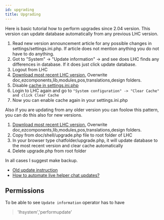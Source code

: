 ```yaml
---
id: upgrading
title: Upgrading
---
```


Here is basic tutorial how to perform upgrades since 2.04 version. This version can update database automatically from any previous LHC version.

1.  Read new version announcement article for any possible changes in settings/settings.ini.php. If article does not mention anything you do not have to do anything.
2.  Got to "System" -> "Update information" -> and see does LHC finds any differences in database. If it does just click update database.
3.  Logout from LHC
4.  [Download most recent LHC version.](http://livehelperchat.com/article/static/5) Overwrite doc,ezcomponents,lib,modules,pos,translations,design folders.
5.  Disable [cache in settings.ini.php](debug.md#disabling-cache)
6.  Login to LHC again and go to `"System configuration" -> "Clear Cache" and click Clear Cache`
7.  Now you can enable cache again in your settings.ini.php

Also if you are updating from any older version you can foolow this pattern, you can do this also for new versions.

1.  [Download most recent LHC version.](http://livehelperchat.com/article/static/5) Overwrite doc,ezcomponents,lib,modules,pos,translations,design folders.
2.  Copy from doc/shell/upgrade.php file to root folder of LHC
3.  In your browser type chatfolder/upgrade.php, it will update database to the most recent version and clear cache automatically
4.  Delete upgrade.php from root folder

In all cases I suggest make backup.

*   [Old update instruction](https://livehelperchat.com/old-upgrading-instructions-335a.html)
*   [How to automate live helper chat updates?](https://livehelperchat.com/how-to-automate-live-helper-chat-updates-338a.html)

## Permissions

To be able to see `Update information` operator has to have

> 'lhsystem','performupdate'